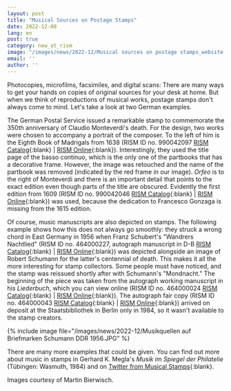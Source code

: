 ```yaml
---
layout: post
title: "Musical Sources on Postage Stamps"
date: 2022-12-08
lang: en
post: true
category: new_at_rism
image: "/images/news/2022-12/Musical sources on postage stamps_website.JPG"
email: ''
author: ''
---
```


Photocopies, microfilms, facsimiles, and digital scans: There are many ways to get your hands on copies of original sources for your desk at home. But when we think of reproductions of musical works, postage stamps don't always come to mind. Let's take a look at two German examples. 

The German Postal Service issued a remarkable stamp to commemorate the 350th anniversary of Claudio Monteverdi's death. For the design, two works were chosen to accompany a portrait of the composer. To the left of him is the Eighth Book of Madrigals from 1638 (RISM ID no. 990042097 [RISM Catalog](https://opac.rism.info/search?id=990042097&View=rism){:blank} \| [RISM Online](https://rism.online/sources/990042097){:blank}). Interestingly, they used the title page of the basso continuo, which is the only one of the partbooks that has a decorative frame. However, the image was retouched and the name of the partbook was removed (indicated by the red frame in our image). _Orfeo_ is to the right of Monteverdi and there is an important detail that points to the exact edition even though parts of the title are obscured. Evidently the first edition from 1609 (RISM ID no. 990042046 [RISM Catalog](https://opac.rism.info/search?id=990042046&View=rism){:blank} \| [RISM Online](https://rism.online/sources/990042046){:blank}) was used, because the dedication to Francesco Gonzaga is missing from the 1615 edition.

Of course, music manuscripts are also depicted on stamps. The following example shows how this does not always go smoothly: they struck a wrong chord in East Germany in 1956 when Franz Schubert's "Wandrers Nachtlied" (RISM ID no. 464000227, autograph manuscript in D-B [RISM Catalog](https://opac.rism.info/search?id=464000227&View=rism){:blank} \| [RISM Online](https://rism.online/sources/464000227){:blank}) was depicted alongside an image of Robert Schumann for the latter's centennial of death. This makes it all the more interesting for stamp collectors. Some people must have noticed, and the stamp was reissued shortly after with Schumann's "Mondnacht." The beginning of the piece was taken from the autograph working manuscript in his _Liederbuch_, which you can view online (RISM ID no. 464000024 [RISM Catalog](https://opac.rism.info/search?id=464000024&View=rism){:blank} \| [RISM Online](https://rism.online/sources/464000024){:blank}). The autograph fair copy (RISM ID no. 464000043 [RISM Catalog](https://opac.rism.info/search?id=464000043&View=rism){:blank} \| [RISM Online](https://rism.online/sources/464000043){:blank}) arrived on deposit at the Staatsbibliothek in Berlin only in 1984, so it wasn't available to the stamp creators.

{% include image file="/images/news/2022-12/Musikquellen auf Briefmarken Schumann DDR 1956.JPG" %}

There are many more examples that could be given. You can find out more about music in stamps in Gerhard K. Megla's _Musik im Spiegel der Philatelie_ (Tübingen: Wasmuth, 1984) and on [Twitter from Musical Stamps](https://twitter.com/musicalstamps){:blank}.

Images courtesy of Martin Bierwisch.
